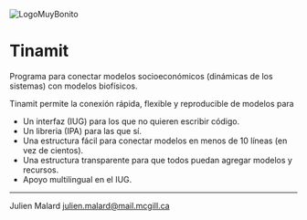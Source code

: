 ![LogoMuyBonito](tinamit/Interfaz/Imágenes/LogoCent.png)
# Tinamit 
Programa para conectar modelos socioeconómicos (dinámicas de los sistemas) con modelos biofísicos.

Tinamit permite la conexión rápida, flexible y reproducible de modelos para 
* Un interfaz (IUG) para los que no quieren escribir código.
* Un libreria (IPA) para las que sí.
* Una estructura fácil para conectar modelos en menos de 10 líneas (en vez de cientos).
* Una estructura transparente para que todos puedan agregar modelos y recursos.
* Apoyo multilingual en el IUG.

---
Julien Malard julien.malard@mail.mcgill.ca
